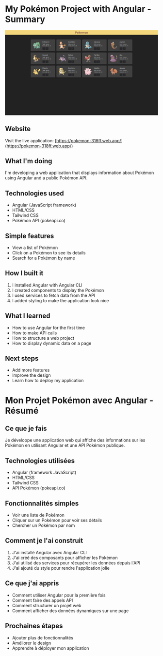 
# My Pokémon Project with Angular - Summary

![pokemon](/public/img/pokemon.png)

## Website
Visit the live application: [https://pokemon-318ff.web.app/](https://pokemon-318ff.web.app/)

## What I'm doing
I'm developing a web application that displays information about Pokémon using Angular and a public Pokémon API.

## Technologies used
- Angular (JavaScript framework)
- HTML/CSS
- Tailwind CSS
- Pokémon API (pokeapi.co)

## Simple features
- View a list of Pokémon
- Click on a Pokémon to see its details
- Search for a Pokémon by name

## How I built it
1. I installed Angular with Angular CLI
2. I created components to display the Pokémon
3. I used services to fetch data from the API
4. I added styling to make the application look nice

## What I learned
- How to use Angular for the first time
- How to make API calls
- How to structure a web project
- How to display dynamic data on a page

## Next steps
- Add more features
- Improve the design
- Learn how to deploy my application



# Mon Projet Pokémon avec Angular - Résumé


## Ce que je fais
Je développe une application web qui affiche des informations sur les Pokémon en utilisant Angular et une API Pokémon publique.

## Technologies utilisées
- Angular (framework JavaScript)
- HTML/CSS
- Tailwind CSS
- API Pokémon (pokeapi.co)

## Fonctionnalités simples
- Voir une liste de Pokémon
- Cliquer sur un Pokémon pour voir ses détails
- Chercher un Pokémon par nom

## Comment je l'ai construit
1. J'ai installé Angular avec Angular CLI
2. J'ai créé des composants pour afficher les Pokémon
3. J'ai utilisé des services pour récupérer les données depuis l'API
4. J'ai ajouté du style pour rendre l'application jolie

## Ce que j'ai appris
- Comment utiliser Angular pour la première fois
- Comment faire des appels API
- Comment structurer un projet web
- Comment afficher des données dynamiques sur une page

## Prochaines étapes
- Ajouter plus de fonctionnalités
- Améliorer le design
- Apprendre à déployer mon application
